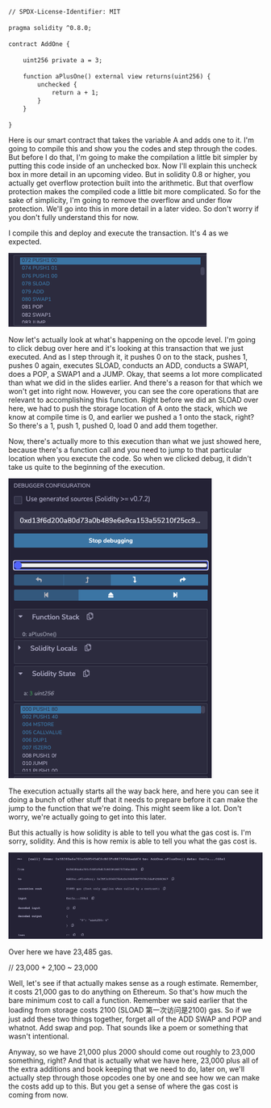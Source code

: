 ```solidity
// SPDX-License-Identifier: MIT

pragma solidity ^0.8.0;

contract AddOne {

    uint256 private a = 3;

    function aPlusOne() external view returns(uint256) {
        unchecked {
            return a + 1;
        }
    }

}
```

Here is our smart contract that takes the variable A and adds one to it. I'm going to compile this and show you the codes and step through the codes. But before I do that, I'm going to make the compilation a little bit simpler by putting this code inside of an unchecked box. Now I'll explain this uncheck box in more detail in an upcoming video. But in solidity 0.8 or higher, you actually get overflow protection built into the arithmetic. But that overflow protection makes the compiled code a little bit more complicated. So for the sake of simplicity, I'm going to remove the overflow and under flow protection. We'll go into this in more detail in a later video. So don't worry if you don't fully understand this for now.

I compile this and deploy and execute the transaction. It's 4 as we expected.

![](debug.png)

Now let's actually look at what's happening on the opcode level. I'm going to click debug over here and it's looking at this transaction that we just executed. And as I step through it, it pushes 0 on to the stack, pushes 1, pushes 0 again, executes SLOAD, conducts an ADD, conducts a SWAP1, does a POP, a SWAP1 and a JUMP. Okay, that seems a lot more complicated than what we did in the slides earlier. And there's a reason for that which we won't get into right now. However, you can see the core operations that are relevant to accomplishing this function. Right before we did an SLOAD over here, we had to push the storage location of A onto the stack, which we know at compile time is 0, and earlier we pushed a 1 onto the stack, right? So there's a 1, push 1, pushed 0, load 0 and add them together.

Now, there's actually more to this execution than what we just showed here, because there's a function call and you need to jump to that particular location when you execute the code. So when we clicked debug, it didn't take us quite to the beginning of the execution.

![](debug2.png)

The execution actually starts all the way back here, and here you can see it doing a bunch of other stuff that it needs to prepare before it can make the jump to the function that we're doing. This might seem like a lot. Don't worry, we're actually going to get into this later.

But this actually is how solidity is able to tell you what the gas cost is. I'm sorry, solidity. And this is how remix is able to tell you what the gas cost is.

![](debug3.png)

Over here we have 23,485 gas.

// 23,000 + 2,100 ~ 23,000

Well, let's see if that actually makes sense as a rough estimate. Remember, it costs 21,000 gas to do anything on Ethereum. So that's how much the bare minimum cost to call a function. Remember we said earlier that the loading from storage costs 2100 (SLOAD 第一次访问是2100) gas. So if we just add these two things together, forget all of the ADD SWAP and POP and whatnot. Add swap and pop. That sounds like a poem or something that wasn't intentional.

Anyway, so we have 21,000 plus 2000 should come out roughly to 23,000 something, right? And that is actually what we have here, 23,000 plus all of the extra additions and book keeping that we need to do, later on, we'll actually step through those opcodes one by one and see how we can make the costs add up to this. But you get a sense of where the gas cost is coming from now.